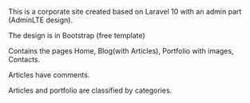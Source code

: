 <p>This is a corporate site created based on Laravel 10 with an admin part (AdminLTE design). </p>
<p>The design is in Bootstrap (free template)</p>
<p>Contains the pages Home, Blog(with Articles), Portfolio with images, Contacts.</p>
<p>Articles have comments.</p>
<p>Articles and portfolio are classified by categories.</p>
